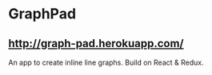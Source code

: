 # GraphPad
## http://graph-pad.herokuapp.com/

An app to create inline line graphs.
Build on React & Redux.